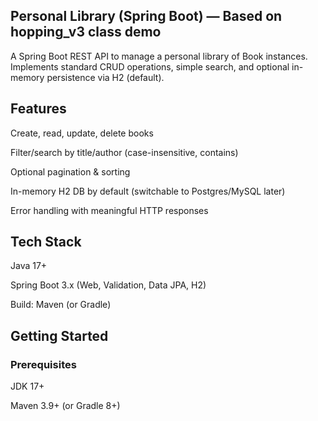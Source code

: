 ## Personal Library (Spring Boot) — Based on hopping_v3 class demo

A Spring Boot REST API to manage a personal library of Book instances.
Implements standard CRUD operations, simple search, and optional in-memory persistence via H2 (default).

## Features

Create, read, update, delete books

Filter/search by title/author (case-insensitive, contains)

Optional pagination & sorting

In-memory H2 DB by default (switchable to Postgres/MySQL later)

Error handling with meaningful HTTP responses

## Tech Stack

Java 17+

Spring Boot 3.x (Web, Validation, Data JPA, H2)

Build: Maven (or Gradle)

## Getting Started
### Prerequisites

JDK 17+

Maven 3.9+ (or Gradle 8+)
